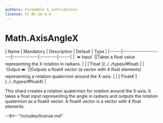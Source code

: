 ```yaml
---
authors: Formabble & contributors
license: CC-BY-SA-4.0
---
```



# Math.AxisAngleX

<div class="sh-parameters" markdown="1">
| Name | Mandatory | Description | Default | Type |
|------|---------------------|-------------|---------|------|
| `⬅️ Input` ||Takes a float value representing the X rotation in radians. | | [`Float`](../../types/#float) |
| `Output ➡️` ||Outputs a float4 vector (a vector with 4 float elements) representing a rotation quaternion around the X-axis. | | [`Float4`](../../types/#float4) |

</div>

This shard creates a rotation quaternion for rotation around the X-axis. It takes a float input representing the angle in radians and outputs the rotation quaternion as a float4 vector. A float4 vector is a vector with 4 float elements.

--8<-- "includes/license.md"


